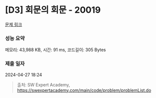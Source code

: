 # [D3] 회문의 회문 - 20019 

[문제 링크](https://swexpertacademy.com/main/code/problem/problemDetail.do?contestProbId=AY2hjCWKbykDFATh) 

### 성능 요약

메모리: 43,988 KB, 시간: 91 ms, 코드길이: 305 Bytes

### 제출 일자

2024-04-27 18:24



> 출처: SW Expert Academy, https://swexpertacademy.com/main/code/problem/problemList.do